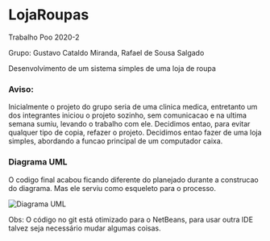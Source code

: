 # LojaRoupas
Trabalho Poo 2020-2


Grupo: Gustavo Cataldo Miranda, Rafael de Sousa Salgado

Desenvolvimento de um sistema simples de uma loja de roupa

### Aviso: 

Inicialmente o projeto do grupo seria de uma clinica medica, entretanto um dos integrantes iniciou o projeto sozinho, sem comunicacao e na ultima semana sumiu, levando o trabalho com ele. 
Decidimos entao, para evitar qualquer tipo de copia, refazer o projeto. Decidimos entao fazer de uma loja simples, abordando a funcao principal de um computador caixa.

### Diagrama UML

O codigo final acabou ficando diferente do planejado durante a construcao do diagrama. Mas ele serviu como esqueleto para o processo.

![Diagrama UML](https://cdn.discordapp.com/attachments/288526952397275138/838431707257634846/6ahTJS6ItsQAAAABJRU5ErkJggg.png)


Obs: O código no git está otimizado para o NetBeans, para usar outra IDE talvez seja necessário mudar algumas coisas.
